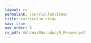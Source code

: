 ```yaml
---
layout: cv
permalink: /curriculumvitae/
title: curriculum vitae
nav: true
nav_order: 6
cv_pdf: AbhinavBharadwajR_Resume.pdf
---
```

